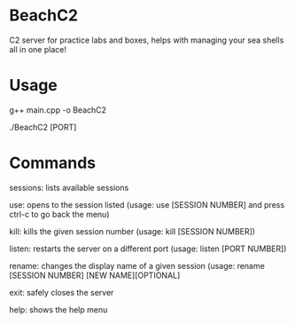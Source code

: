 # BeachC2
C2 server for practice labs and boxes, helps with managing your sea shells all in one place!

# Usage
g++ main.cpp -o BeachC2

./BeachC2 [PORT]

# Commands
sessions: lists available sessions

use: opens to the session listed (usage: use [SESSION NUMBER] and press ctrl-c to go back the menu)

kill: kills the given session number (usage: kill [SESSION NUMBER])

listen: restarts the server on a different port (usage: listen [PORT NUMBER])

rename: changes the display name of a given session (usage: rename [SESSION NUMBER] [NEW NAME][OPTIONAL]

exit: safely closes the server

help: shows the help menu
